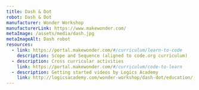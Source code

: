```yaml
---
title: Dash & Dot
robot: Dash & Dot
manufacturer: Wonder Workshop
manufacturerLink: https://www.makewonder.com/
metaImage: /assets/media/dash.jpg
metaImageAlt: Dash robot
resources:
  - link: https://portal.makewonder.com/#/curriculum/learn-to-code
    description: Scope and Sequence (aligned to code.org curriculum)
  - description: Cross curricular activities
    link: https://portal.makewonder.com/#/curriculum/code-to-learn
  - description: Getting started videos by Logics Academy
    link: http://logicsacademy.com/wonder-workshop/dash-dot/education/
---
```

